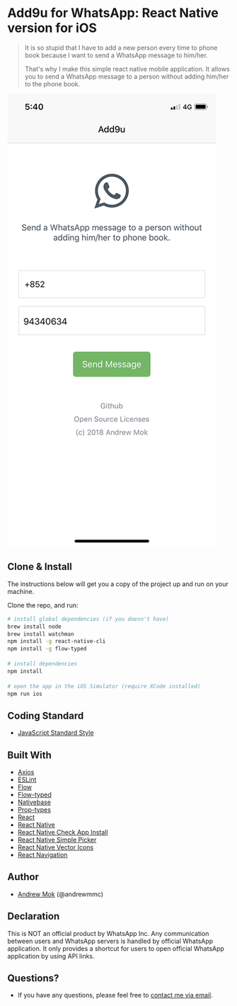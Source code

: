 # Add9u for WhatsApp: React Native version for iOS

> It is so stupid that I have to add a new person every time to phone book because I want to send a WhatsApp message to him/her.
> 
> That's why I make this simple react native mobile application. It allows you to send a WhatsApp message to a person without adding him/her to the phone book.

![Screen Capture](src/assets/images/screenshot.png)

## Clone & Install
The instructions below will get you a copy of the project up and run on your machine.

Clone the repo, and run:
``` bash
# install global dependencies (if you doesn't have)
brew install node
brew install watchman
npm install -g react-native-cli
npm install -g flow-typed

# install dependencies
npm install

# open the app in the iOS Simulator (require XCode installed)
npm run ios
```

## Coding Standard

- [JavaScript Standard Style](https://standardjs.com)

## Built With
- [Axios](https://github.com/axios/axios)
- [ESLint](https://eslint.org)
- [Flow](https://flow.org)
- [Flow-typed](https://github.com/flowtype/flow-typed)
- [Nativebase](https://nativebase.io)
- [Prop-types](https://github.com/facebook/prop-types)
- [React](https://reactjs.org)
- [React Native](https://facebook.github.io/react-native)
- [React Native Check App Install](https://github.com/redpandatronicsuk/react-native-check-app-install)
- [React Native Simple Picker](https://github.com/puredazzle/react-native-simple-picker)
- [React Native Vector Icons](https://github.com/oblador/react-native-vector-icons)
- [React Navigation](https://reactnavigation.org)

## Author

- [Andrew Mok](https://andrewmmc.com) (@andrewmmc)

## Declaration
This is NOT an official product by WhatsApp Inc. Any communication between users and WhatsApp servers is handled by official WhatsApp application. It only provides a shortcut for users to open official WhatsApp application by using API links.

## Questions?
- If you have any questions, please feel free to [contact me via email](mailto:hello@andrewmmc.com).
